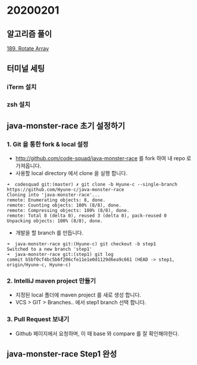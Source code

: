 # 20200201

## 알고리즘 풀이
[189. Rotate Array](https://github.com/Hyune-c/algorithm/tree/master/src/main/java/leetcode/rotatearray)

## 터미널 세팅
### iTerm 설치
### zsh 설치

## java-monster-race 초기 설정하기
### 1. Git 을 통한 fork & local 설정
- http://github.com/code-squad/java-monster-race 를 fork 하여 내 repo 로 가져옵니다.
- 사용할 local directory 에서 clone 을 실행 합니다. 
```shell script
➜  codesquad git:(master) ✗ git clone -b Hyune-c --single-branch https://github.com/Hyune-c/java-monster-race
Cloning into 'java-monster-race'...
remote: Enumerating objects: 8, done.
remote: Counting objects: 100% (8/8), done.
remote: Compressing objects: 100% (8/8), done.
remote: Total 8 (delta 0), reused 3 (delta 0), pack-reused 0
Unpacking objects: 100% (8/8), done.
```
- 개발을 할 branch 를 만듭니다.
```shell script
➜  java-monster-race git:(Hyune-c) git checkout -b step1
Switched to a new branch 'step1'
➜  java-monster-race git:(step1) git log
commit b5bf0cf4bc5b6f206cfe11e1e0d1129d6ea9c661 (HEAD -> step1, origin/Hyune-c, Hyune-c)
```
### 2. IntelliJ maven project 만들기
- 지정된 local 폴더에 maven project 를 새로 생성 합니다.
- VCS > GIT > Branches.. 에서 step1 branch 선택 합니다.

### 3. Pull Request 보내기
- Github 페이지에서 요청하며, 이 때 base 와 compare 를 잘 확인해야한다.

## java-monster-race Step1 완성
<!--stackedit_data:
eyJoaXN0b3J5IjpbLTE3OTE3NzI2MjAsLTExOTUwNjc0NjIsMj
A3NDU3MDg0NSwtMTY2MTI0NTgwMywyMDYyODU5MjkxLC03MDA4
MzgyNzUsLTcwNTMyNjE0OCwtMTk3NDc0ODgyOSw3MzI3MDYyND
YsMTg5NzczNTUxOF19
-->
